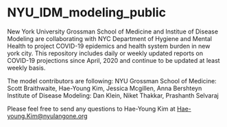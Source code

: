 # NYU_IDM_modeling_public

New York University Grossman School of Medicine and Institue of Disease Modeling are collaborating with NYC Department of Hygiene and Mental Health to project COVID-19 epidemics and health system burden in new york city. This repository includes daily or weekly updated reports on COVID-19 projections since April, 2020 and continue to be updated at least weekly basis. 

The model contributors are following: 
NYU Grossman School of Medicine: Scott Braithwaite, Hae-Young Kim, Jessica Mcgillen, Anna Bershteyn 
Institute of Disease Modeling: Dan Klein, Niket Thakkar, Prashanth Selvaraj 

Please feel free to send any questions to Hae-Young Kim at Hae-young.Kim@nyulangone.org


